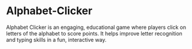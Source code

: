 # Alphabet-Clicker
Alphabet Clicker is an engaging, educational game where players click on letters of the alphabet to score points. It helps improve letter recognition and typing skills in a fun, interactive way.
